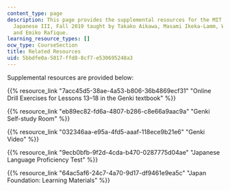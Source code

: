 ```yaml
---
content_type: page
description: This page provides the supplemental resources for the MIT course 21G.503
  Japanese III, Fall 2019 taught by Takako Aikawa, Masami Ikeka-Lamm, Wakana Maekawa,
  and Emiko Rafique.
learning_resource_types: []
ocw_type: CourseSection
title: Related Resources
uid: 5bbdfe0a-5017-ffd8-8cf7-e530695248a3
---
```


Supplemental resources are provided below:

{{% resource_link "7acc45d5-38ae-4a53-b806-36b4869ecf31" "Online Drill Exercises for Lessons 13–18 in the Genki textbook" %}}

{{% resource_link "eb89ec82-fd6a-4807-b286-c8e66a9aac9a" "Genki Self-study Room" %}}

{{% resource_link "032346aa-e95a-4fd5-aaaf-118ece9b21e6" "Genki Video" %}}

{{% resource_link "9ecb0bfb-9f2d-4cda-b470-0287775d04ae" "Japanese Language Proficiency Test" %}}

{{% resource_link "64ac5af6-24c7-4a70-9d17-df9461e9ea5c" "Japan Foundation: Learning Materials" %}}